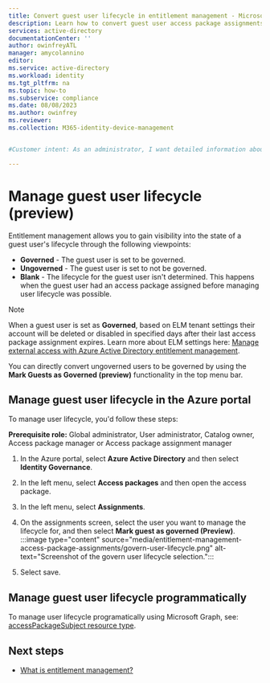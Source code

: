 ```yaml
---
title: Convert guest user lifecycle in entitlement management - Microsoft Entra
description: Learn how to convert guest user access package assignments for an access package in entitlement management.
services: active-directory
documentationCenter: ''
author: owinfreyATL
manager: amycolannino
editor: 
ms.service: active-directory
ms.workload: identity
ms.tgt_pltfrm: na
ms.topic: how-to
ms.subservice: compliance
ms.date: 08/08/2023
ms.author: owinfrey
ms.reviewer: 
ms.collection: M365-identity-device-management


#Customer intent: As an administrator, I want detailed information about how I can convert an ungoverned guest user access package assignment so that requestors have the resources they need to perform their job.

---
```


# Manage guest user lifecycle (preview)  

Entitlement management allows you to gain visibility into the state of a guest user's lifecycle through the following viewpoints:

- **Governed** - The guest user is set to be governed.  
- **Ungoverned** - The guest user is set to not be governed.
- **Blank** - The lifecycle for the guest user isn't determined. This happens when the guest user had an access package assigned before managing user lifecycle was possible.

> [!NOTE]
> When a guest user is set as **Governed**, based on ELM tenant settings their account will be deleted or disabled in specified days after their last access package assignment expires.  Learn more about ELM settings here: [Manage external access with Azure Active Directory entitlement management](../fundamentals/6-secure-access-entitlement-managment.md).

You can directly convert ungoverned users to be governed by using the **Mark Guests as Governed (preview)** functionality in the top menu bar.

## Manage guest user lifecycle in the Azure portal

To manage user lifecycle, you'd follow these steps:

**Prerequisite role:** Global administrator, User administrator, Catalog owner, Access package manager or Access package assignment manager

1. In the Azure portal, select **Azure Active Directory** and then select **Identity Governance**.

1. In the left menu, select **Access packages** and then open the access package.

1. In the left menu, select **Assignments**.

1. On the assignments screen, select the user you want to manage the lifecycle for, and then select **Mark guest as governed (Preview)**.
    :::image type="content" source="media/entitlement-management-access-package-assignments/govern-user-lifecycle.png" alt-text="Screenshot of the govern user lifecycle selection.":::
1. Select save.

## Manage guest user lifecycle programmatically 

To manage user lifecycle programatically using Microsoft Graph, see: [accessPackageSubject resource type](/graph/api/resources/accesspackagesubject).



## Next steps

- [What is entitlement management?](entitlement-management-overview.md)
